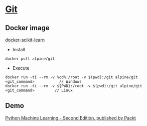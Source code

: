 # [Git](https://git-scm.com/)

## Docker image

[docker-scikit-learn](https://hub.docker.com/r/alpine/git)

+ Install

```
docker pull alpine/git
```

+ Execute

```
docker run -ti --rm -v %cd%:/root -v $(pwd):/git alpine/git <git_command>           // Windows
docker run -ti --rm -v ${PWD}:/root -v $(pwd):/git alpine/git <git_command>         // Linux
```

## Demo

[Python Machine Learning - Second Edition, published by Packt](https://github.com/PacktPublishing/Python-Machine-Learning-Second-Edition)
